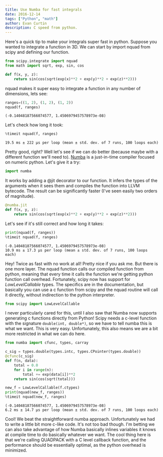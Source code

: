 ```yaml
---
title: Use Numba for fast integrals
date: 2016-12-14
tags: ["Python", "math"]
author: Evan Curtin
description: C speed from python.
---
```


Here's a quick tip to make your integrals super fast in python. Suppose you wanted to integrate a function in 3D. We can start by import nquad from scipy and defining our function.


```python
from scipy.integrate import nquad
from math import sqrt, exp, sin, cos

def f(x, y, z):
    return sin(cos(sqrt(exp(x)**2 + exp(y)**2 + exp(z)**2)))
```

nquad makes it super easy to integrate a function in any number of dimensions, lets see:


```python
ranges=((1, 2), (1, 2), (1, 2))
nquad(f, ranges)
```




    (-0.14048187566074577, 1.4506979457578973e-08)



Let's check how long it took:


```python
%timeit nquad(f, ranges)
```

    19.5 ms ± 222 µs per loop (mean ± std. dev. of 7 runs, 100 loops each)
    

Pretty good, right? Well let's see if we can do better (because maybe with a different function we'll need to). [Numba](https://numba.pydata.org/) is a just-in-time compiler focused on numeric python. Let's give it a try:


```python
import numba
```

It works by adding a @jit decorator to our function. It infers the types of the arguments when it sees them and compiles the function into LLVM bytecode. The result can be significantly faster (I've seen easily two orders of magnitude). 


```python
@numba.jit
def f(x, y, z):
    return sin(cos(sqrt(exp(x)**2 + exp(y)**2 + exp(z)**2)))
```

Let's see if it's still correct and how long it takes:


```python
print(nquad(f, ranges))
%timeit nquad(f, ranges)
```

    (-0.14048187566074577, 1.4506979457578973e-08)
    10.9 ms ± 17.3 µs per loop (mean ± std. dev. of 7 runs, 100 loops each)
    

Hey! Twice as fast with no work at all! Pretty nice if you ask me. But there is one more layer. The nquad function calls our compiled function from python, meaning that every time it calls the function we're getting python function call overhead. Fortunately, scipy now has support for  *LowLevelCallable* types. The specifics are in the documentation, but basically you can use a c function from scipy and the nquad routine will call it directly, without indirection to the python interpreter. 


```python
from scipy import LowLevelCallable
```

I never particularly cared for this, until I also saw that Numba now supports generating c functions directly from Python! Scipy needs a c-level function with the signature `double(int, double*)`, so we have to tell numba this is what we want. This is very easy. Unfortunately, this also means we are a bit more restricted in what we can do here. 


```python
from numba import cfunc, types, carray

c_sig = types.double(types.intc, types.CPointer(types.double))
@cfunc(c_sig)
def f(n, data):
    total = 0.0
    for i in range(n):
        total += exp(data[i])**2
    return sin(cos(sqrt(total)))
```


```python
new_f = LowLevelCallable(f.ctypes)
print(nquad(new_f, ranges))
%timeit nquad(new_f, ranges)
```

    (-0.14048187566074577, 1.4506979457578973e-08)
    6.2 ms ± 14.7 µs per loop (mean ± std. dev. of 7 runs, 100 loops each)
    

Cool! We beat the straightforward numba approach. Unfortunately we had to write a little bit more c-like code. It's not too bad though. I'm betting we can also take advantage of how Numba basically inlines variables it knows at compile time to do basically whatever we want. The cool thing here is that we're calling QUADPACK with a C level callback function, and the performance should be essentially optimal, as the python overhead is minimized. 
